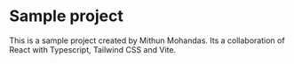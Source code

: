# Sample project

This is a sample project created by Mithun Mohandas. Its a collaboration of React with Typescript, Tailwind CSS and Vite.